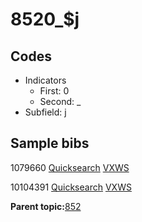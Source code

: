 # 8520\_$j

## Codes

-   Indicators
    -   First: 0
    -   Second: \_
-   Subfield: j

## Sample bibs

1079660 [Quicksearch](https://search.library.yale.edu/catalog/1079660) [VXWS](http://prodorbis.library.yale.edu:7014/vxws/GetHoldingsService?bibId=1079660)

10104391 [Quicksearch](https://search.library.yale.edu/catalog/10104391) [VXWS](http://prodorbis.library.yale.edu:7014/vxws/GetHoldingsService?bibId=10104391)

**Parent topic:**[852](../../tags/852/852.md)

